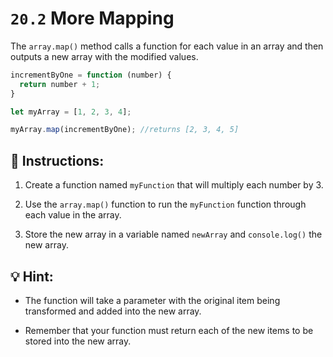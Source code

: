 # `20.2` More Mapping

The `array.map()` method calls a function for each value in an array and then outputs a new array with the modified values. 

```js
incrementByOne = function (number) {
  return number + 1; 
}

let myArray = [1, 2, 3, 4];

myArray.map(incrementByOne); //returns [2, 3, 4, 5]
```

## 📝 Instructions:

1. Create a function named `myFunction` that will multiply each number by 3. 

2. Use the `array.map()` function to run the `myFunction` function through each value in the array. 

3. Store the new array in a variable named `newArray` and `console.log()` the new array. 

## 💡 Hint:

+ The function will take a parameter with the original item being transformed and added into the new array.

+ Remember that your function must return each of the new items to be stored into the new array.

